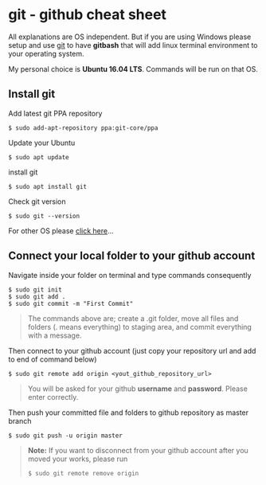 # git - github cheat sheet
All explanations are OS independent. But if you are using Windows please setup and use [git](https://git-scm.com/downloads) to have **gitbash** that will add linux terminal environment to your operating system.

My personal choice is **Ubuntu 16.04 LTS**. Commands will be run on that OS.

## Install git
Add latest git PPA repository
```shell
$ sudo add-apt-repository ppa:git-core/ppa
```
Update your Ubuntu
```shell
$ sudo apt update
```
install git
```shell
$ sudo apt install git
```

Check git version
```shell
$ sudo git --version
```

For other OS please [click here](https://git-scm.com/download/linux)...

## Connect your local folder to your github account

Navigate inside your folder on terminal and type commands consequently
```shell
$ sudo git init
$ sudo git add .
$ sudo git commit -m "First Commit"
```
> The commands above are; create a .git folder, move all files and folders (. means everything) to staging area, and commit everything with a message.

Then connect to your github account (just copy your repository url and add to end of command below)
```shell
$ sudo git remote add origin <yout_github_repository_url>
```
> You will be asked for your github **username** and **password**. Please enter correctly.

Then push your committed file and folders to github repository as master branch
```shell
$ sudo git push -u origin master
```

> **Note:**
> If you want to disconnect from your github account after you moved your works, please run
> ```shell
> $ sudo git remote remove origin
> ```
